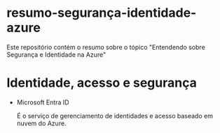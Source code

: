 # resumo-segurança-identidade-azure
Este repositório contém o resumo sobre o tópico "Entendendo sobre Segurança e Identidade na Azure"

# Identidade, acesso e segurança

- Microsoft Entra ID

  É o serviço de gerenciamento de identidades e acesso baseado em nuvem do Azure.
